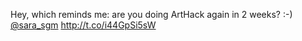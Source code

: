 Hey, which reminds me: are you doing ArtHack again in 2 weeks? :-) <a href="http://twitter.com/sara_sgm">@sara_sgm</a> <a href="http://t.co/i44GpSi5sW">http://t.co/i44GpSi5sW</a>